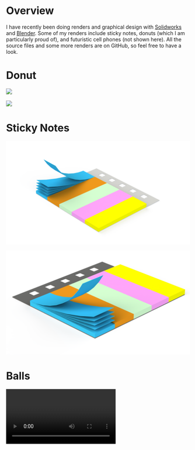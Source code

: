 # Overview

I have recently been doing renders and graphical design with [Solidworks](https://www.solidworks.com) and [Blender](https://www.blender.org). Some of my renders include sticky notes, donuts (which I am particularly proud of), and futuristic cell phones (not shown here). All the source files and some more renders are on GitHub, so feel free to have a look.

# Donut

![](donut/donut7.png)

![](donut/donut1.png)

# Sticky Notes

![](sticky_notes/stickynotes.png)

![](sticky_notes/stickynotes2.png)

# Balls

<video src='balls/balls.mp4'></video>

